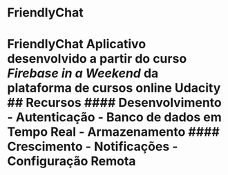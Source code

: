 # FriendlyChat
# FriendlyChat Aplicativo desenvolvido a partir do curso *Firebase in a Weekend* da plataforma de cursos online Udacity  ## Recursos  #### Desenvolvimento  - Autenticação - Banco de dados em Tempo Real - Armazenamento  #### Crescimento  - Notificações - Configuração Remota
